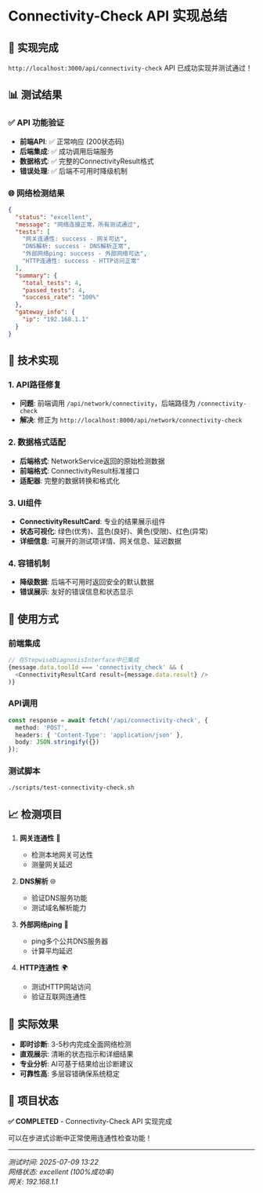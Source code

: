 # Connectivity-Check API 实现总结

## 🎉 实现完成

`http://localhost:3000/api/connectivity-check` API 已成功实现并测试通过！

## 📊 测试结果

### ✅ API 功能验证
- **前端API**: ✅ 正常响应 (200状态码)
- **后端集成**: ✅ 成功调用后端服务
- **数据格式**: ✅ 完整的ConnectivityResult格式
- **错误处理**: ✅ 后端不可用时降级机制

### 🌐 网络检测结果
```json
{
  "status": "excellent",
  "message": "网络连接正常，所有测试通过",
  "tests": [
    "网关连通性: success - 网关可达",
    "DNS解析: success - DNS解析正常", 
    "外部网络ping: success - 外部网络可达",
    "HTTP连通性: success - HTTP访问正常"
  ],
  "summary": {
    "total_tests": 4,
    "passed_tests": 4,
    "success_rate": "100%"
  },
  "gateway_info": {
    "ip": "192.168.1.1"
  }
}
```

## 🔧 技术实现

### 1. API路径修复
- **问题**: 前端调用 `/api/network/connectivity`，后端路径为 `/connectivity-check`
- **解决**: 修正为 `http://localhost:8000/api/network/connectivity-check`

### 2. 数据格式适配
- **后端格式**: NetworkService返回的原始检测数据
- **前端格式**: ConnectivityResult标准接口
- **适配器**: 完整的数据转换和格式化

### 3. UI组件
- **ConnectivityResultCard**: 专业的结果展示组件
- **状态可视化**: 绿色(优秀)、蓝色(良好)、黄色(受限)、红色(异常)
- **详细信息**: 可展开的测试项详情、网关信息、延迟数据

### 4. 容错机制
- **降级数据**: 后端不可用时返回安全的默认数据
- **错误展示**: 友好的错误信息和状态显示

## 🎯 使用方式

### 前端集成
```typescript
// 在StepwiseDiagnosisInterface中已集成
{message.data.toolId === 'connectivity_check' && (
  <ConnectivityResultCard result={message.data.result} />
)}
```

### API调用
```typescript
const response = await fetch('/api/connectivity-check', {
  method: 'POST',
  headers: { 'Content-Type': 'application/json' },
  body: JSON.stringify({})
});
```

### 测试脚本
```bash
./scripts/test-connectivity-check.sh
```

## 📈 检测项目

1. **网关连通性** 🔌
   - 检测本地网关可达性
   - 测量网关延迟

2. **DNS解析** 🌐  
   - 验证DNS服务功能
   - 测试域名解析能力

3. **外部网络ping** 📡
   - ping多个公共DNS服务器
   - 计算平均延迟

4. **HTTP连通性** 🌍
   - 测试HTTP网站访问
   - 验证互联网连通性

## 🚀 实际效果

- **即时诊断**: 3-5秒内完成全面网络检测
- **直观展示**: 清晰的状态指示和详细结果
- **专业分析**: AI可基于结果给出诊断建议
- **可靠性高**: 多层容错确保系统稳定

## 🎊 项目状态

**✅ COMPLETED** - Connectivity-Check API 实现完成

可以在步进式诊断中正常使用连通性检查功能！

---

*测试时间: 2025-07-09 13:22*  
*网络状态: excellent (100%成功率)*  
*网关: 192.168.1.1* 